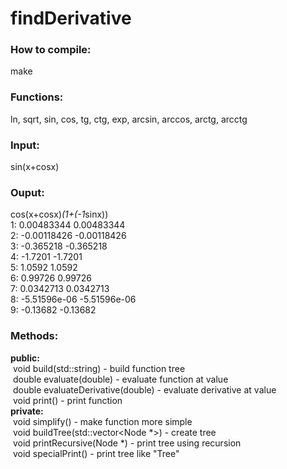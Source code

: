 # findDerivative  
  
### How to compile:  
make  
  
### Functions:  
ln, sqrt, sin, cos, tg, ctg, exp, arcsin, arccos, arctg, arcctg  
  
### Input:  
sin(x+cosx)  
  
### Ouput:  
cos(x+cosx)*(1+(-1*sinx))  
1: 0.00483344 0.00483344  
2: -0.00118426 -0.00118426  
3: -0.365218 -0.365218  
4: -1.7201 -1.7201  
5: 1.0592 1.0592  
6: 0.99726 0.99726  
7: 0.0342713 0.0342713  
8: -5.51596e-06 -5.51596e-06  
9: -0.13682 -0.13682  
  
### Methods:  
<strong>public:</strong>  
&nbsp;void build(std::string) - build function tree  
&nbsp;double evaluate(double) - evaluate function at value  
&nbsp;double evaluateDerivative(double) - evaluate derivative at value  
&nbsp;void print() - print function  
<strong>private:</strong>  
&nbsp;void simplify() - make function more simple  
&nbsp;void buildTree(std::vector<Node \*>) - create tree  
&nbsp;void printRecursive(Node \*) - print tree using recursion  
&nbsp;void specialPrint() - print tree like "Tree"  
